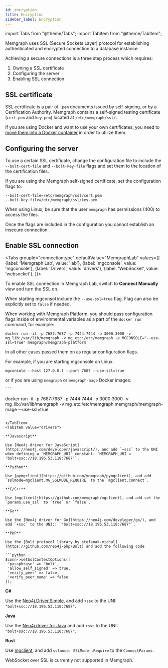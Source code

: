```yaml
---
id: encryption
title: Encryption
sidebar_label: Encryption
---
```


import Tabs from "@theme/Tabs"; 
import TabItem from "@theme/TabItem";

Memgraph uses SSL (Secure Sockets Layer) protocol for establishing authenticated and encrypted connection to a database instance.

Achieving a secure connections is a three step process which requires:
1. Owning a SSL certificate
2. Configuring the server
3. Enabling SSL connection  

## SSL certificate

SSL certificate is a pair of `.pem` documents issued by self-signing, or by a
Certification Authority. Memgraph contains a self-signed testing certificate
(`cert.pem` and `key.pem`) located at `/etc/memgraph/ssl/`.

If you are using Docker and want to use your own certificates, you need to [move
them into a Docker
container](/how-to-guides/work-with-docker.md#how-to-copy-files-from-and-to-a-Docker-container)
in order to utilize them. 

## Configuring the server

To use a certain SSL certificate, change the configuration file to include the
`--bolt-cert-file` and `--bolt-key-file` flags and set them to the location of
the certification files. 

If you are using the Memgraph self-signed certificate, set the configuration
flags to:

```
--bolt-cert-file=/etc/memgraph/ssl/cert.pem
--bolt-key-file=/etc/memgraph/ssl/key.pem
```

When using Linux, be sure that the user `memgraph` has permissions (400) to
access the files.

Once the flags are included in the configuration you cannot establish an
insecure connection.

## Enable SSL connection

<Tabs
  groupId="connectiontype"
  defaultValue="MemgraphLab"
  values={[
    {label: 'Memgraph Lab', value: 'lab'},
    {label: 'mgconsole', value: 'mgconsole'},
    {label: 'Drivers', value: 'drivers'},
    {label: 'WebSocket', value: 'websocket'},
  ]}>
   <TabItem value="lab">

   To enable SSL connection in Memgraph Lab, switch to **Connect Manually** view
   and turn the SSL on.
    
   </TabItem>
   <TabItem value="mgconsole">

   When starting mgconsol include the `--use-ssl=true` flag. Flag can also be
   explicitly set to `false` if needed. 

   When working with Memgraph Platform, you should pass configuration flags
   inside of environmental variables as a part of the `docker run` command, for
   example:
   
   ```
   docker run -it -p 7687:7687 -p 7444:7444 -p 3000:3000 -v mg_lib:/var/lib/memgraph -v mg_etc:/etc/memgraph -e MGCONSOLE="--use-ssl=true" memgraph/memgraph-platform
   ```

   In all other cases passed them on as regular configuration flags.

   For example, if you are starting mgconsole on Linux:
   
   ```
   mgconsole --host 127.0.0.1 --port 7687 --use-ssl=true
   ```
   
   or if you are using `memgraph` or `memgraph-mage` Docker images:
   
    ```
   docker run -it -p 7687:7687 -p 7444:7444 -p 3000:3000 -v mg_lib:/var/lib/memgraph -v mg_etc:/etc/memgraph memgraph/memgraph-mage --use-ssl=true
   ```

   </TabItem>
   <TabItem value="drivers">

   **Javascript**

   Use [Neo4j driver for JavaScript](https://neo4j.com/developer/javascript/), and add `+ssc` to the UNI when defining a `MEMGRAPH_URI` constant: `MEMGRAPH_URI = 'bolt+ssc://18.196.53.118:7687'`.
   
   **Python**

   Use [pymgclient](https://github.com/memgraph/pymgclient), and add `sslmode=mgclient.MG_SSLMODE_REQUIRE` to the `mgclient.connect`.

   **C/C++**

   Use [mgclient](https://github.com/memgraph/mgclient), and add set the `params.use_ssl` to `true` or `false`.

   **Go**

   Use the [Neo4j driver for Go](https://neo4j.com/developer/go/), and add `+ssc` to the UNI:: `"bolt+ssc://18.196.53.118:7687"`.

   **PHP**
  
   Use the [Bolt protocol library by stefanak-michal](https://github.com/neo4j-php/Bolt) and add the following code

   ```python
   $conn->setSslContextOptions([
    'passphrase' => 'bolt',
    'allow_self_signed' => true,
    'verify_peer' => false,
    'verify_peer_name' => false
   ]);
   ```

   **C#**
   
   Use the [Neo4j.Driver.Simple](https://neo4j.com/developer/dotnet/), and add `+ssc` to the UNI: `"bolt+ssc://18.196.53.118:7687"`.

   **Java**

   Use the [Neo4j driver for Java](https://neo4j.com/developer/java/) and add `+ssc` to the UNI: `"bolt+ssc://18.196.53.118:7687"`.

   **Rust**

   Use [mgclient](https://github.com/memgraph/mgclient), and add `sslmode: SSLMode::Require` to the `ConnectParams`.

   </TabItem>
   <TabItem value="websocket">

   WebSocket over SSL is currently not supported in Memgraph.
   
   </TabItem>
   </Tabs>